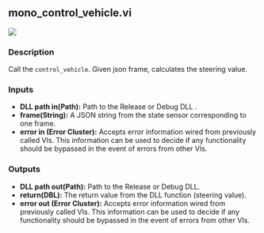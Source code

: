 ## mono_control_vehicle.vi
<p class="img_container">

<img class="lg_img" src="https://github.com/monoDriveIO/documentation/raw/master/WikiPhotos/LV_client/shared_libraries/mono__control__vehiclec.png" />
</p>

### Description 
Call the `control_vehicle`. Given json frame, calculates the steering value.

### Inputs
- **DLL path in(Path):** Path to the Release or Debug DLL .
- **frame(String):** A JSON string from the state sensor corresponding to one frame.
- **error in (Error Cluster):** Accepts error information wired from previously called VIs. This information can be used to decide if any functionality should be bypassed in the event of errors from other VIs.


### Outputs
- **DLL path out(Path):** Path to the Release or Debug DLL.
- **return(DBL):** The return value from the DLL function (steering value).
- **error out (Error Cluster):** Accepts error information wired from previously called VIs. This information can be used to decide if any functionality should be bypassed in the event of errors from other VIs.

<p>&nbsp;</p>